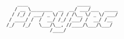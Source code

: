                          ____                  _____            
                        / __ \________  __  __/ ___/___  _____ 
                       / /_/ / ___/ _ \/ / / /\__ \/ _ \/ ___/  
                      / ____/ /  /  __/ /_/ /___/ /  __/ /__   
                     /_/   /_/   \___/\__, //____/\___/\___/    
                                     /____/                    
